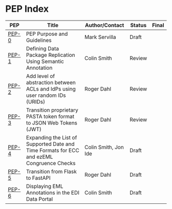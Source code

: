 # PEP Index

| PEP                    | Title                                                                                     | Author/Contact       | Status | Final |
|------------------------|-------------------------------------------------------------------------------------------|----------------------|--------|-------|
| [PEP-0](peps/pep-0.md) | PEP Purpose and Guidelines                                                                | Mark Servilla        | Draft  |       |
| [PEP-1](peps/pep-1.md) | Defining Data Package Replication Using Semantic Annotation                               | Colin Smith          | Review |       |
| [PEP-2](peps/pep-2.md) | Add level of abstraction between ACLs and IdPs using user random IDs (URIDs)              | Roger Dahl           | Review |       |
| [PEP-3](peps/pep-3.md) | Transition proprietary PASTA token format to JSON Web Tokens (JWT)                        | Roger Dahl           | Review |       |
| [PEP-4](peps/pep-4.md) | Expanding the List of Supported Date and Time Formats for ECC and ezEML Congruence Checks | Colin Smith, Jon Ide | Draft  |       |
| [PEP-5](peps/pep-5.md) | Transition from Flask to FastAPI                                                          | Roger Dahl           | Draft  |       |
| [PEP-6](peps/pep-6.md) | Displaying EML Annotations in the EDI Data Portal                                         | Colin Smith          | Draft  |       |
